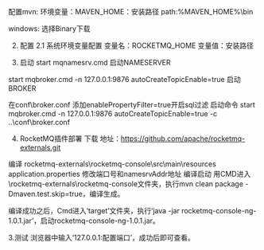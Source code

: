 配置mvn:
环境变量：MAVEN_HOME：安装路径
path:%MAVEN_HOME%\bin

windows:
选择Binary下载

2. 配置
2.1 系统环境变量配置
变量名：ROCKETMQ_HOME
变量值：安装路径

3. 启动
start mqnamesrv.cmd 启动NAMESERVER

start mqbroker.cmd -n 127.0.0.1:9876 autoCreateTopicEnable=true 启动BROKER

在conf\broker.conf 添加enablePropertyFilter=true开启sql过滤 启动命令  start mqbroker.cmd -n 127.0.0.1:9876 autoCreateTopicEnable=true -c ..\conf\broker.conf

4. RocketMQ插件部署
下载
地址：https://github.com/apache/rocketmq-externals.git

编译
rocketmq-externals\rocketmq-console\src\main\resources
application.properties
修改端口号和namesrvAddr地址
编译启动
用CMD进入\rocketmq-externals\rocketmq-console文件夹，执行mvn clean package -Dmaven.test.skip=true，编译生成。

编译成功之后，Cmd进入‘target’文件夹，执行‘java -jar rocketmq-console-ng-1.0.1.jar’，启动rocketmq-console-ng-1.0.1.jar。

3.测试
浏览器中输入‘127.0.0.1:配置端口’，成功后即可查看。
